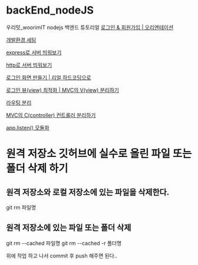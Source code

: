 # backEnd_nodeJS
우리밋_woorimIT nodejs 백엔드 튜토리얼 
[로그인 & 회원가입 | 오리엔테이션](https://www.youtube.com/watch?v=2jwnbZKc66E&t=262s)

[개발환경 세팅](https://www.youtube.com/watch?v=48lz8rw3PE8)

[express로 서버 띄워보기](https://www.youtube.com/watch?v=PkVV1OLaM5Q)

[http로 서버 띄워보기](https://www.youtube.com/watch?v=7gF09WFGK4I)

[로그인 화면 만들기 | 리얼 하드코딩으로](https://www.youtube.com/watch?v=AZtyyeCwNoc)

[로그인 뷰(view) 최적화 | MVC의 V(view) 분리하기](https://www.youtube.com/watch?v=dB1n8bKgn1E)

[라우팅 분리](https://www.youtube.com/watch?v=mL84PLyKss0&t=44s)

[MVC의 C(controller) 컨트롤러 분리하기](https://www.youtube.com/watch?v=KwCjYdYv0_s)

[app.listen() 모듈화](https://www.youtube.com/watch?v=W5bZy0Uzn6I&t=13s)

# 원격 저장소 깃허브에 실수로 올린 파일 또는 폴더 삭제 하기

## 원격 저장소와 로컬 저장소에 있는 파일을 삭제한다.
git rm 파일명

## 원격 저장소에 있는 파일 또는 폴더 삭제
git rm --cached 파일명
git rm --cached -r 폴더명

위에 작업 하고 나서 
commit 후 push 해주면 된다..
